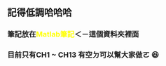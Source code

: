<style>
.yellow{
  color:yellow;
}
</style>
## 記得低調哈哈哈
### 筆記放在<span class="yellow">Matlab筆記</span>＜－這個資料夾裡面  
### 目前只有CH1 ~ CH13 有空ㄉ可以幫大家做ㄛ 😆
